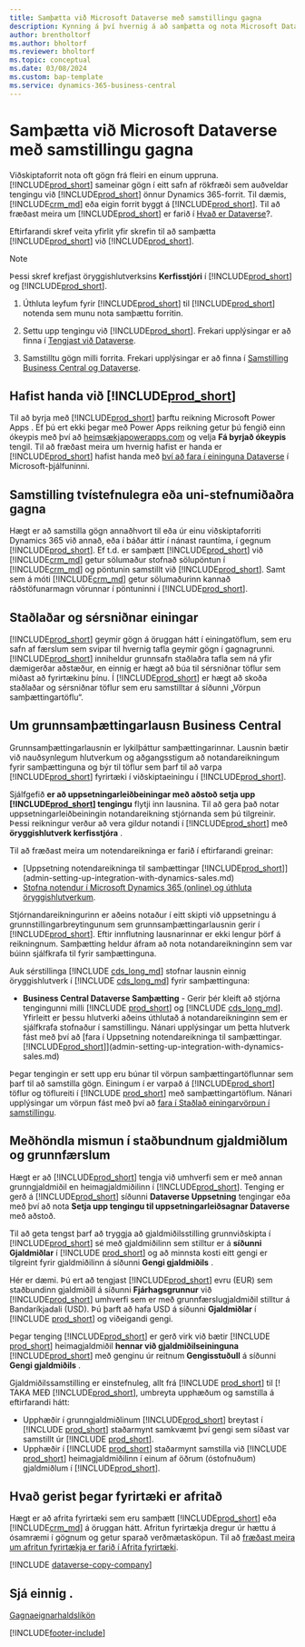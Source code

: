 ```yaml
---
title: Samþætta við Microsoft Dataverse með samstillingu gagna
description: Kynning á því hvernig á að samþætta og nota Microsoft Dataverse og hluta þess til að tengjast öðrum Dynamics 365-forritum.
author: brentholtorf
ms.author: bholtorf
ms.reviewer: bholtorf
ms.topic: conceptual
ms.date: 03/08/2024
ms.custom: bap-template
ms.service: dynamics-365-business-central
---
```


# Samþætta við Microsoft Dataverse með samstillingu gagna

Viðskiptaforrit nota oft gögn frá fleiri en einum uppruna. [!INCLUDE[prod_short](includes/cds_long_md.md)] sameinar gögn í eitt safn af rökfræði sem auðveldar tengingu við [!INCLUDE[prod_short](includes/prod_short.md)] önnur Dynamics 365-forrit. Til dæmis, [!INCLUDE[crm_md](includes/crm_md.md)]  eða eigin forrit byggt á [!INCLUDE[prod_short](includes/cds_long_md.md)]. Til að fræðast meira um [!INCLUDE[prod_short](includes/cds_long_md.md)] er farið í [Hvað er Dataverse](/powerapps/maker/common-data-service/data-platform-intro)?.

Eftirfarandi skref veita yfirlit yfir skrefin til að samþætta [!INCLUDE[prod_short](includes/cds_long_md.md)] við [!INCLUDE[prod_short](includes/prod_short.md)].

> [!Note]  
> Þessi skref krefjast öryggishlutverksins **Kerfisstjóri** í [!INCLUDE[prod_short](includes/cds_long_md.md)] og [!INCLUDE[prod_short](includes/prod_short.md)].  

1. Úthluta leyfum fyrir [!INCLUDE[prod_short](includes/cds_long_md.md)] til [!INCLUDE[prod_short](includes/prod_short.md)] notenda sem munu nota samþættu forritin.

2. Settu upp tengingu við [!INCLUDE[prod_short](includes/cds_long_md.md)]. Frekari upplýsingar er að finna í [Tengjast við Dataverse](admin-how-to-set-up-a-dynamics-crm-connection.md).  

3. Samstilltu gögn milli forrita. Frekari upplýsingar er að finna í [Samstilling Business Central og Dataverse](admin-synchronizing-business-central-and-sales.md). 

## Hafist handa við [!INCLUDE[prod_short](includes/cds_long_md.md)]

Til að byrja með [!INCLUDE[prod_short](includes/cds_long_md.md)] þarftu reikning Microsoft Power Apps . Ef þú ert ekki þegar með Power Apps reikning getur þú fengið einn ókeypis með því að [heimsækjapowerapps.com](https://make.powerapps.com/?utm_source=padocs&utm_medium=linkinadoc&utm_campaign=referralsfromdoc) og velja **Fá byrjað ókeypis** tengil. Til að fræðast meira um hvernig hafist er handa er [!INCLUDE[prod_short](includes/cds_long_md.md)] hafist handa með [því að fara í eininguna Dataverse](/training/modules/get-started-with-powerapps-common-data-service/) í Microsoft-þjálfuninni.

## Samstilling tvístefnulegra eða uni-stefnumiðaðra gagna

Hægt er að samstilla gögn annaðhvort til eða úr einu viðskiptaforriti Dynamics 365 við annað, eða í báðar áttir í nánast rauntíma, í gegnum [!INCLUDE[prod_short](includes/cds_long_md.md)]. Ef t.d. er samþætt [!INCLUDE[prod_short](includes/prod_short.md)] við [!INCLUDE[crm_md](includes/crm_md.md)] getur sölumaður stofnað sölupöntun í [!INCLUDE[crm_md](includes/crm_md.md)] og pöntunin samstillt við [!INCLUDE[prod_short](includes/prod_short.md)]. Samt sem á móti [!INCLUDE[crm_md](includes/crm_md.md)] getur sölumaðurinn kannað ráðstöfunarmagn vörunnar í pöntuninni í [!INCLUDE[prod_short](includes/prod_short.md)]. 

## Staðlaðar og sérsniðnar einingar

[!INCLUDE[prod_short](includes/cds_long_md.md)] geymir gögn á öruggan hátt í einingatöflum, sem eru safn af færslum sem svipar til hvernig tafla geymir gögn í gagnagrunni. [!INCLUDE[prod_short](includes/cds_long_md.md)] inniheldur grunnsafn staðlaðra tafla sem ná yfir dæmigerðar aðstæður, en einnig er hægt að búa til sérsniðnar töflur sem miðast að fyrirtækinu þínu. Í [!INCLUDE[prod_short](includes/prod_short.md)] er hægt að skoða staðlaðar og sérsniðnar töflur sem eru samstilltar á síðunni „Vörpun samþættingartöflu“.

## Um grunnsamþættingarlausn Business Central

Grunnsamþættingarlausnin er lykilþáttur samþættingarinnar. Lausnin bætir við nauðsynlegum hlutverkum og aðgangsstigum að notandareikningum fyrir samþættinguna og býr til töflur sem þarf til að varpa [!INCLUDE[prod_short](includes/prod_short.md)] fyrirtæki í viðskiptaeiningu í [!INCLUDE[prod_short](includes/cds_long_md.md)]. 

Sjálfgefið **er að uppsetningarleiðbeiningar með aðstoð setja upp [!INCLUDE[prod_short](includes/cds_long_md.md)] tengingu** flytji inn lausnina. Til að gera það notar uppsetningarleiðbeiningin notandareikning stjórnanda sem þú tilgreinir. Þessi reikningur verður að vera gildur notandi í [!INCLUDE[prod_short](includes/cds_long_md.md)] með **öryggishlutverk kerfisstjóra** .  

Til að fræðast meira um notendareikninga er farið í eftirfarandi greinar:

* [Uppsetning notendareikninga til samþættingar [!INCLUDE[prod_short](includes/cds_long_md.md)]](admin-setting-up-integration-with-dynamics-sales.md) 
* [Stofna notendur í Microsoft Dynamics 365 (online) og úthluta öryggishlutverkum](/dynamics365/customer-engagement/admin/create-users-assign-online-security-roles). 

Stjórnandareikningurinn er aðeins notaður í eitt skipti við uppsetningu á grunnstillingarbreytingunum sem grunnsamþættingarlausnin gerir í [!INCLUDE[prod_short](includes/cds_long_md.md)]. Eftir innflutning lausnarinnar er ekki lengur þörf á reikningnum. Samþætting heldur áfram að nota notandareikninginn sem var búinn sjálfkrafa til fyrir samþættinguna.

Auk sérstillinga [!INCLUDE [cds_long_md](includes/cds_long_md.md)] stofnar lausnin einnig öryggishlutverk í [!INCLUDE [cds_long_md](includes/cds_long_md.md)] fyrir samþættinguna:

* **Business Central Dataverse Samþætting** - Gerir þér kleift að stjórna tengingunni milli [!INCLUDE [prod_short](includes/prod_short.md)] og [!INCLUDE [cds_long_md](includes/cds_long_md.md)]. Yfirleitt er þessu hlutverki aðeins úthlutað á notandareikninginn sem er sjálfkrafa stofnaður í samstillingu. Nánari upplýsingar um þetta hlutverk fást með því að [fara í Uppsetning notendareikninga til samþættingar. [!INCLUDE[prod_short](includes/cds_long_md.md)]](admin-setting-up-integration-with-dynamics-sales.md)

Þegar tengingin er sett upp eru búnar til vörpun samþættingartöflunnar sem þarf til að samstilla gögn. Einingum í er varpað á [!INCLUDE[prod_short](includes/cds_long_md.md)] töflur og töflureiti í [!INCLUDE [prod_short](includes/prod_short.md)] með samþættingartöflum. Nánari upplýsingar um vörpun fást með því að [fara í Staðlað einingarvörpun í samstillingu](admin-synchronizing-business-central-and-sales.md#standard-table-mapping-for-synchronization).

## Meðhöndla mismun í staðbundnum gjaldmiðlum og grunnfærslum

Hægt er að [!INCLUDE[prod_short](includes/cds_long_md.md)] tengja við umhverfi sem er með annan grunngjaldmiðil en heimagjaldmiðilinn í [!INCLUDE[prod_short](includes/prod_short.md)]. Tenging er gerð á [!INCLUDE[prod_short](includes/prod_short.md)] síðunni **Dataverse Uppsetning** tengingar eða með því að nota **Setja upp tengingu til uppsetningarleiðsagnar Dataverse** með aðstoð.

Til að geta tengst þarf að tryggja að gjaldmiðilsstilling grunnviðskipta í [!INCLUDE[prod_short](includes/cds_long_md.md)] sé með gjaldmiðilinn sem stilltur er á **síðunni Gjaldmiðlar** í [!INCLUDE [prod_short](includes/prod_short.md)] og að minnsta kosti eitt gengi er tilgreint fyrir gjaldmiðilinn á síðunni **Gengi gjaldmiðils** .

Hér er dæmi. Þú ert að tengjast [!INCLUDE[prod_short](includes/cds_long_md.md)] evru (EUR) sem staðbundinn gjaldmiðill á síðunni **Fjárhagsgrunnur** við [!INCLUDE[prod_short](includes/cds_long_md.md)] umhverfi sem er með grunnfærslugjaldmiðil stilltur á Bandaríkjadali (USD). Þú þarft að hafa USD á síðunni **Gjaldmiðlar** í [!INCLUDE [prod_short](includes/prod_short.md)] og viðeigandi gengi. 

Þegar tenging [!INCLUDE[prod_short](includes/cds_long_md.md)] er gerð virk við bætir [!INCLUDE [prod_short](includes/prod_short.md)]  heimagjaldmiðil **hennar við gjaldmiðilseininguna**  [!INCLUDE[prod_short](includes/cds_long_md.md)] með genginu úr reitnum **Gengisstuðull** á síðunni **Gengi gjaldmiðils** .

Gjaldmiðilssamstilling er einstefnuleg, allt frá [!INCLUDE [prod_short](includes/prod_short.md)] til [! TAKA MEÐ [!INCLUDE[prod_short](includes/cds_long_md.md)], umbreyta upphæðum og samstilla á eftirfarandi hátt:

* Upphæðir í grunngjaldmiðlinum [!INCLUDE[prod_short](includes/cds_long_md.md)] breytast í [!INCLUDE [prod_short](includes/prod_short.md)] staðarmynt samkvæmt því gengi sem síðast var samstillt úr [!INCLUDE [prod_short](includes/prod_short.md)].
* Upphæðir í [!INCLUDE [prod_short](includes/prod_short.md)] staðarmynt samstilla við [!INCLUDE [prod_short](includes/prod_short.md)] heimagjaldmiðilinn í einum af öðrum (óstofnuðum) gjaldmiðlum í [!INCLUDE[prod_short](includes/cds_long_md.md)].

## Hvað gerist þegar fyrirtæki er afritað

Hægt er að afrita fyrirtæki sem eru samþætt [!INCLUDE[prod_short](includes/cds_long_md.md)] eða [!INCLUDE[crm_md](includes/crm_md.md)] á öruggan hátt. Afritun fyrirtækja dregur úr hættu á ósamræmi í gögnum og getur sparað verðmætasköpun. Til að [fræðast meira um afritun fyrirtækja er farið í Afrita fyrirtæki](about-new-company.md#copy-a-company).

[!INCLUDE [dataverse-copy-company](includes/dataverse-copy-company.md)]

## Sjá einnig .

[Gagnaeignarhaldslíkön](admin-cds-company-concept.md)  
<!--needs to be removed as this is moved to dev-itpro docs[Walkthrough: Customizing an Integration with Dataverse](\dynamics365\business-central\dev-itpro\administration\administration-custom-cds-integration) -->


[!INCLUDE[footer-include](includes/footer-banner.md)]
